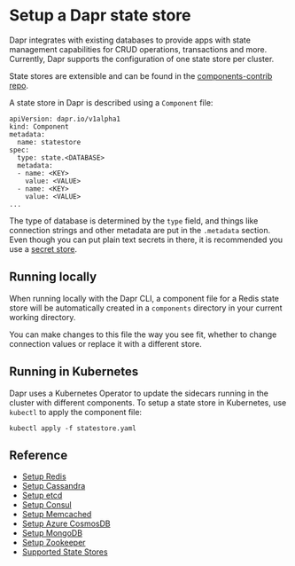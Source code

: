 # Setup a Dapr state store

Dapr integrates with existing databases to provide apps with state management capabilities for CRUD operations, transactions and more.
Currently, Dapr supports the configuration of one state store per cluster.

State stores are extensible and can be found in the [components-contrib repo](https://github.com/dapr/components-contrib).

A state store in Dapr is described using a `Component` file:

```
apiVersion: dapr.io/v1alpha1
kind: Component
metadata:
  name: statestore
spec:
  type: state.<DATABASE>
  metadata:
  - name: <KEY>
    value: <VALUE>
  - name: <KEY>
    value: <VALUE>
...
```

The type of database is determined by the `type` field, and things like connection strings and other metadata are put in the `.metadata` section.
Even though you can put plain text secrets in there, it is recommended you use a [secret store](../../concepts/components/secrets.md).

## Running locally

When running locally with the Dapr CLI, a component file for a Redis state store will be automatically created in a `components` directory in your current working directory.

You can make changes to this file the way you see fit, whether to change connection values or replace it with a different store.

## Running in Kubernetes

Dapr uses a Kubernetes Operator to update the sidecars running in the cluster with different components.
To setup a state store in Kubernetes, use `kubectl` to apply the component file:

```
kubectl apply -f statestore.yaml
```

## Reference

* [Setup Redis](./setup-redis.md)
* [Setup Cassandra](./setup-cassandra.md)
* [Setup etcd](./setup-etcd.md)
* [Setup Consul](./setup-consul.md)
* [Setup Memcached](./setup-memcached.md)
* [Setup Azure CosmosDB](./setup-azure-cosmosdb.md)
* [Setup MongoDB](./setup-mongodb.md)
* [Setup Zookeeper](./setup-zookeeper.md)
* [Supported State Stores](./supported-state-stores.md)
